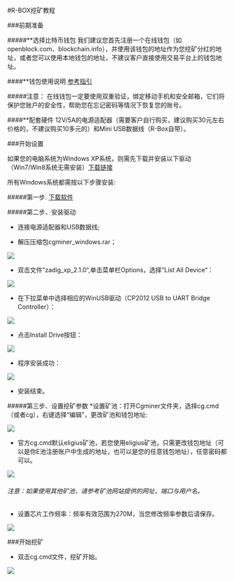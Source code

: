#R-BOX挖矿教程

###前期准备

#####**选择比特币钱包
我们建议您首先注册一个在线钱包（如openblock.com、blockchain.info），并使用该钱包的地址作为您挖矿分红的地址，或者您可以使用本地钱包的地址，不建议客户直接使用交易平台上的钱包地址。

####**钱包使用说明
[参考指引](http://www.shroomery.org/forums/showflat.php/Number/19116760)

#####注意：
在线钱包一定要使用双重验证，绑定移动手机和安全邮箱，它们将保护您账户的安全性，帮助您在忘记密码等情况下恢复您的账号。

####**配套硬件
12V/5A的电源适配器（需要客户自行购买，建议购买30元左右价格的，不建议购买10多元的）和Mini USB数据线（R-Box自带）。

###开始设置

如果您的电脑系统为Windows XP系统，则需先下载并安装以下驱动（Win7/Win8系统无需安装）[下载链接](http://www.silabs.com/products/mcu/Pages/USBtoUARTBridgeVCPDrivers.aspx)

所有Windows系统都需按以下步骤安装:

#####第一步.
[下载软件](https://github.com/rockminerinc/cgminer-for-R-BOX/blob/master/cgminer-win0.3.1.zip)

#####第二步、安装驱动

* 连接电源适配器和USB数据线;

* 解压压缩包cgminer_windows.rar；

![](http://www.rockminer.com/handbook%20of%20R-BOX.files/image001.jpg)

* 双击文件”zadig_xp_2.1.0“,单击菜单栏Options，选择”List All Device“：

![](http://www.rockminer.com/handbook%20of%20R-BOX.files/image003.jpg)

* 在下拉菜单中选择相应的WinUSB驱动（CP2012 USB to UART Bridge Controller）：

![](http://www.rockminer.com/handbook%20of%20R-BOX.files/image002.jpg)

* 点击Install Drive按钮：

![](http://www.rockminer.com/handbook%20of%20R-BOX.files/image005.jpg)

* 程序安装成功：

![](http://www.rockminer.com/handbook%20of%20R-BOX.files/image006.jpg)

* 安装结束。

#####第三步、设置挖矿参数
*设置矿池：打开Cgminer文件夹，选择cg.cmd（或者cg），右键选择“编辑”，更改矿池和钱包地址:

![](http://www.rockminer.com/handbook%20of%20R-BOX.files/image008.jpg)

* 官方cg.cmd默认eligius矿池，若您使用eligius矿池，只需更改钱包地址（可以是你E池注册账户中生成的地址，也可以是您的任意钱包地址），任意密码都可以。

![](http://www.rockminer.com/handbook%20of%20R-BOX.files/image009.jpg)

###### 注意：如果使用其他矿池，请参考矿池网站提供的网址，端口与用户名。

* 设置芯片工作频率：频率有效范围为270M，当您修改频率参数后请保存。

![](http://www.rockminer.com/handbook%20of%20R-BOX.files/image010.jpg)

###开始挖矿

* 双击cg.cmd文件，挖矿开始。

![](http://www.rockminer.com/handbook%20of%20R-BOX.files/image012.jpg)
